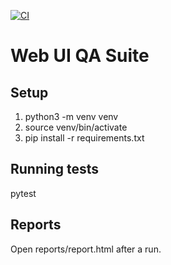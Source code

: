 [![CI](https://github.com/hunainsh-99/web-ui-qa-suite/actions/workflows/ci.yml/badge.svg)](https://github.com/hunainsh-99/web-ui-qa-suite/actions/workflows/ci.yml)

# Web UI QA Suite

## Setup
1. python3 -m venv venv
2. source venv/bin/activate
3. pip install -r requirements.txt

## Running tests
pytest

## Reports
Open reports/report.html after a run.
